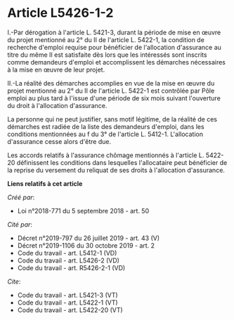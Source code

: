 # Article L5426-1-2

I.-Par dérogation à l'article L. 5421-3, durant la période de mise en œuvre du projet mentionné au 2° du II de l'article L.
5422-1, la condition de recherche d'emploi requise pour bénéficier de l'allocation d'assurance au titre du même II est
satisfaite dès lors que les intéressés sont inscrits comme demandeurs d'emploi et accomplissent les démarches nécessaires à
la mise en œuvre de leur projet. 

II.-La réalité des démarches accomplies en vue de la mise en œuvre du projet mentionné au 2° du II de l'article L. 5422-1 est
contrôlée par Pôle emploi au plus tard à l'issue d'une période de six mois suivant l'ouverture du droit à l'allocation
d'assurance. 

La personne qui ne peut justifier, sans motif légitime, de la réalité de ces démarches est radiée de la liste des demandeurs
d'emploi, dans les conditions mentionnées au f du 3° de l'article L. 5412-1. L'allocation d'assurance cesse alors d'être
due. 

Les accords relatifs à l'assurance chômage mentionnés à l'article L. 5422-20 définissent les conditions dans lesquelles
l'allocataire peut bénéficier de la reprise du versement du reliquat de ses droits à l'allocation d'assurance.

**Liens relatifs à cet article**

_Créé par_:

  - Loi n°2018-771 du 5 septembre 2018 - art. 50

_Cité par_:

  - Décret n°2019-797 du 26 juillet 2019 - art. 43 (V)
  - Décret n°2019-1106 du 30 octobre 2019 - art. 2
  - Code du travail - art. L5412-1 (VD)
  - Code du travail - art. L5426-2 (VD)
  - Code du travail - art. R5426-2-1 (VD)

_Cite_:

  - Code du travail - art. L5421-3 (VT)
  - Code du travail - art. L5422-1 (VT)
  - Code du travail - art. L5422-20 (VT)
